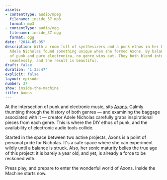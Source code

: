 ```yaml
---
assets:
- contentType: audio/mpeg
  filename: inside_37.mp3
  format: mp3
- contentType: audio/ogg
  filename: inside_37.ogg
  format: ogg
date: "2014-05-05"
description: With a room full of synthesizers and a punk ethos in her heart, artist
  Adele Nicholas found something unique when she formed Axons. By balancing the influences
  of punk and pure electronica, no genre wins out. They both blend into each other
  seamlessly, and the result is beautiful.
draft: false
duration: "1:33:47"
explicit: false
layout: episode
number: 37
show: inside-the-machine
title: Axons
---
```

At the intersection of punk and electronic music, sits [Axons](http://axonsband.com). Calmly thumbing through the history of both genres &mdash; and examining the baggage associated with it &mdash; creator Adele Nicholas carefully grabs inspirational pieces from each genre. This is where the DIY ethos of punk, and the availability of electronic audio tools collide.

Started in the space between two active projects, Axons is a point of personal pride for Nicholas. It's a safe space where she can experiment wildly until a balance is struck. Also, her sonic maturity belies the true age of this project: it is barely a year old, and yet, is already a force to be reckoned with.

Press play, and prepare to enter the wonderful world of Axons. Inside the Machine starts now.